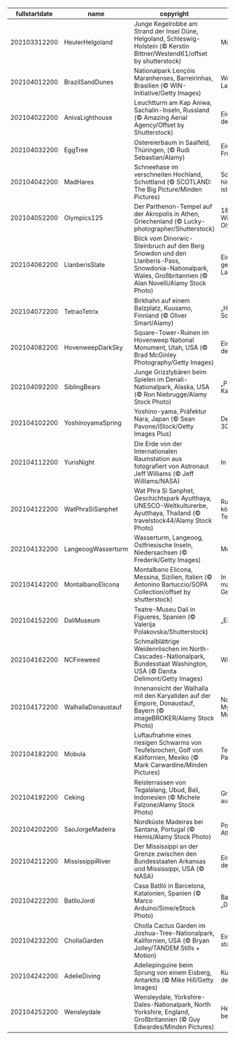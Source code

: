 |fullstartdate|name|copyright|title|image|
|--|--|--|--|--|
202103312200|HeulerHelgoland|Junge Kegelrobbe am Strand der Insel Düne, Helgoland, Schleswig-Holstein (© Kerstin Bittner/Westend61/offset by shutterstock)|Moin Moin!|![](/de-DE/2021/04/202103312200HeulerHelgoland.jpg)|
202104012200|BrazilSandDunes|Nationalpark Lençóis Maranhenses, Barreirinhas, Brasilien (© WIN-Initiative/Getty Images)|Weiße Dünen, blaue Lagunen|![](/de-DE/2021/04/202104012200BrazilSandDunes.jpg)|
202104022200|AnivaLighthouse|Leuchtturm am Kap Aniwa, Sachalin-Inseln, Russland (© Amazing Aerial Agency/Offset by Shutterstock)|Ein Licht am Ende der Welt|![](/de-DE/2021/04/202104022200AnivaLighthouse.jpg)|
202104032200|EggTree|Ostereierbaum in Saalfeld, Thüringen, (© Rudi Sebastian/Alamy)|Ein Zeichen des Frühlingserwachens|![](/de-DE/2021/04/202104032200EggTree.jpg)|
202104042200|MadHares|Schneehase im verschneiten Hochland, Schottland (© SCOTLAND: The Big Picture/Minden Pictures)|Schauen Sie schnell hin, bevor er weg ist!|![](/de-DE/2021/04/202104042200MadHares.jpg)|
202104052200|Olympics125|Der Parthenon-Tempel auf der Akropolis in Athen, Griechenland (© Lucky-photographer/Shutterstock)|1896 – Wiedergeburt der Olympischen Spiele|![](/de-DE/2021/04/202104052200Olympics125.jpg)|
202104062200|LlanberisSlate|Blick vom Dinorwic-Steinbruch auf den Berg Snowdon und den Llanberis-Pass, Snowdonia-Nationalpark, Wales, Großbritannien (© Alan Novelli/Alamy Stock Photo)|Eine in Stein gemeißelte Landschaft|![](/de-DE/2021/04/202104062200LlanberisSlate.jpg)|
202104072200|TetraoTetrix|Birkhahn auf einem Balzplatz, Kuusamo, Finnland (© Oliver Smart/Alamy)|„Hier bin ich! Schaut mich an!“|![](/de-DE/2021/04/202104072200TetraoTetrix.jpg)|
202104082200|HovenweepDarkSky|Square-Tower-Ruinen im Hovenweep National Monument, Utah, USA (© Brad McGinley Photography/Getty Images)|Ein zeitloser Blick in den Nachthimmel|![](/de-DE/2021/04/202104082200HovenweepDarkSky.jpg)|
202104092200|SiblingBears|Junge Grizzlybären beim Spielen im Denali-Nationalpark, Alaska, USA (© Ron Niebrugge/Alamy Stock Photo)|„Pass auf, ich kann Karate!“|![](/de-DE/2021/04/202104092200SiblingBears.jpg)|
202104102200|YoshinoyamaSpring|Yoshino-yama, Präfektur Nara, Japan (© Sean Pavone/iStock/Getty Images Plus)|Der Berg der 30.000 Sakura|![](/de-DE/2021/04/202104102200YoshinoyamaSpring.jpg)|
202104112200|YurisNight|Die Erde von der Internationalen Raumstation aus fotografiert von Astronaut Jeff Williams (© Jeff Williams/NASA)|In der Umlaufbahn|![](/de-DE/2021/04/202104112200YurisNight.jpg)|
202104122200|WatPhraSiSanphet|Wat Phra Si Sanphet, Geschichtspark Ayutthaya, UNESCO-Weltkulturerbe, Ayutthaya, Thailand (© travelstock44/Alamy Stock Photo)|Ruinen eines königlichen Tempels|![](/de-DE/2021/04/202104122200WatPhraSiSanphet.jpg)|
202104132200|LangeoogWasserturm|Wasserturm, Langeoog, Ostfriesische Inseln, Niedersachsen (© Frederik/Getty Images)|Moin Moin!|![](/de-DE/2021/04/202104132200LangeoogWasserturm.jpg)|
202104142200|MontalbanoElicona|Montalbano Elicona, Messina, Sizilien, Italien (© Antonino Bartuccio/SOPA Collection/offset by shutterstock)|In Sizilien findet man allerorts Geschichte|![](/de-DE/2021/04/202104142200MontalbanoElicona.jpg)|
202104152200|DaliMuseum|Teatre-Museu Dalí in Figueres, Spanien (© Valerija Polakovska/Shutterstock)|„Ein Theatertraum“|![](/de-DE/2021/04/202104152200DaliMuseum.jpg)|
202104162200|NCFireweed|Schmalblättrige Weidenröschen im North-Cascades-Nationalpark, Bundesstaat Washington, USA (© Danita Delimont/Getty Images)|Wildblumen-Blüte|![](/de-DE/2021/04/202104162200NCFireweed.jpg)|
202104172200|WalhallaDonaustauf|Innenansicht der Walhalla mit den Karyatiden auf der Empore, Donaustauf, Bayern (© imageBROKER/Alamy Stock Photo)|Nordische Mythologie zum Museumstag|![](/de-DE/2021/04/202104172200WalhallaDonaustauf.jpg)|
202104182200|Mobula|Luftaufnahme eines riesigen Schwarms von Teufelsrochen, Golf von Kalifornien, Mexiko (© Mark Carwardine/Minden Pictures)|Teufelsrochen-Parade|![](/de-DE/2021/04/202104182200Mobula.jpg)|
202104192200|Ceking|Reisterrassen von Tegalalang, Ubud, Bali, Indonesien (© Michele Falzone/Alamy Stock Photo)|Grüne Aussichten auf Bali|![](/de-DE/2021/04/202104192200Ceking.jpg)|
202104202200|SaoJorgeMadeira|Nordküste Madeiras bei Santana, Portugal (© Hemis/Alamy Stock Photo)|Portugals „Perle im Atlantik“|![](/de-DE/2021/04/202104202200SaoJorgeMadeira.jpg)|
202104212200|MississippiRiver|Der Mississippi an der Grenze zwischen den Bundesstaaten Arkansas und Mississippi, USA (© NASA)|Ein Blick hinab auf den Planeten Erde|![](/de-DE/2021/04/202104212200MississippiRiver.jpg)|
202104222200|BatlloJordi|Casa Batlló in Barcelona, Katalonien, Spanien (© Marco Arduino/Sime/eStock Photo)|Barcelonas „Drachenhaus“|![](/de-DE/2021/04/202104222200BatlloJordi.jpg)|
202104232200|ChollaGarden|Cholla Cactus Garden im Joshua-Tree-Nationalpark, Kalifornien, USA (© Bryan Jolley/TANDEM Stills + Motion)|Ein Garten voller stachliger Reize|![](/de-DE/2021/04/202104232200ChollaGarden.jpg)|
202104242200|AdelieDiving|Adeliepinguine beim Sprung von einem Eisberg, Antarktis (© Mike Hill/Getty Images)|Kunstspringen in der Antarktis|![](/de-DE/2021/04/202104242200AdelieDiving.jpg)|
202104252200|Wensleydale|Wensleydale, Yorkshire-Dales-Nationalpark, North Yorkshire, England, Großbritannien (© Guy Edwardes/Minden Pictures)|Heimat eines berühmten Käses|![](/de-DE/2021/04/202104252200Wensleydale.jpg)|
